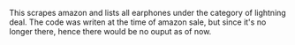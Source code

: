This scrapes amazon and lists all earphones under the category of lightning deal. 
The code was writen at the time of amazon sale, but since it's no longer there, hence there would be no ouput as of now.
